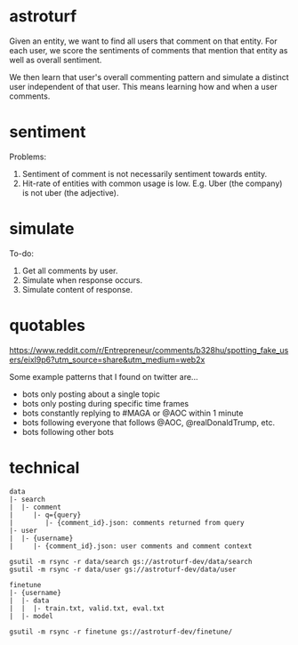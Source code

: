 # astroturf

Given an entity, we want to find all users that comment on that entity.
For each user, we score the sentiments of comments that mention that entity as well as overall sentiment.

We then learn that user's overall commenting pattern and simulate a distinct user independent of that user.
This means learning how and when a user comments.

# sentiment

Problems:
1. Sentiment of comment is not necessarily sentiment towards entity.
2. Hit-rate of entities with common usage is low. E.g. Uber (the company) is not uber (the adjective).

# simulate

To-do:
1. Get all comments by user.
2. Simulate when response occurs.
3. Simulate content of response.

# quotables

https://www.reddit.com/r/Entrepreneur/comments/b328hu/spotting_fake_users/eixl9p6?utm_source=share&utm_medium=web2x

Some example patterns that I found on twitter are...
- bots only posting about a single topic
- bots only posting during specific time frames
- bots constantly replying to #MAGA or @AOC within 1 minute
- bots following everyone that follows @AOC, @realDonaldTrump, etc.
- bots following other bots

# technical

```
data
|- search
|  |- comment
|     |- q={query}
|        |- {comment_id}.json: comments returned from query
|- user
|  |- {username}
|     |- {comment_id}.json: user comments and comment context

gsutil -m rsync -r data/search gs://astroturf-dev/data/search
gsutil -m rsync -r data/user gs://astroturf-dev/data/user
```

```
finetune
|- {username}
|  |- data
|  |  |- train.txt, valid.txt, eval.txt
|  |- model

gsutil -m rsync -r finetune gs://astroturf-dev/finetune/
```